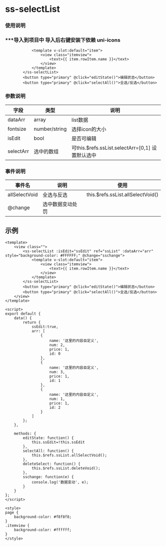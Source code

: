 # ss-selectList
### 使用说明 
### 
### ***导入到项目中  导入后右键安装下依赖 uni-icons

```<ss-selectList :isEdit="ssEdit" ref="ssList" :dataArr="arr" style="background-color: #FFFFFF;" @change="sschange">
			<template v-slot:default="item">
				<view class="itemview">
					<text>{{ item.rowItem.name }}</text>
				</view>
			</template>
		</ss-selectList>
		<button type="primary" @click="editState()">编辑状态</button>
		<button type="primary" @click="selectAll()">全选/反选</button>
```



### 参数说明

字段|类型|说明
---|---|---|
dataArr|array|list数据
fontsize|number/string|选择icon的大小
isEdit|bool|是否可编辑
selectArr|选中的数组|可this.$refs.ssList.selectArr=[0,1] 设置默认选中


### 事件说明

事件名|说明|使用
---|---|---|
allSelectVoid|全选与反选|this.$refs.ssList.allSelectVoid()
@change|选中数据变动处罚|

## 示例
```
<template>
	<view class="">
		<ss-selectList :isEdit="ssEdit" ref="ssList" :dataArr="arr" style="background-color: #FFFFFF;" @change="sschange">
			<template v-slot:default="item">
				<view class="itemview">
					<text>{{ item.rowItem.name }}</text>
				</view>
			</template>
		</ss-selectList>
		<button type="primary" @click="editState()">编辑状态</button>
		<button type="primary" @click="selectAll()">全选/反选</button>
	</view>
</template>

<script>
export default {
	data() {
		return {
			ssEdit:true,
			arr: [
				{
					name: '这里的内容自定义',
					num: 2,
					price: 1,
					id: 0
				},
				{
					name: '这里的内容自定义',
					num: 3,
					price: 1,
					id: 1
				},
				{
					name: '这里的内容自定义',
					num: 1,
					price: 1,
					id: 2
				}
			]
		};
	},

	methods: {
		editState: function() {
			this.ssEdit=!this.ssEdit
		},
		selectAll: function() {
			this.$refs.ssList.allSelectVoid();
		},
		deleteSelect: function() {
			this.$refs.ssList.deleteVoid();
		},
		sschange: function(e) {
			console.log('数据变动', e);
		}
	}
};
</script>

<style>
page {
	background-color: #f8f8f8;
}
.itemview {
	background-color: #ffffff;
}
</style>

```

